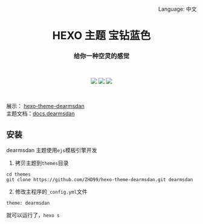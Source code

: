 <div align="right">
  Language:
  中文
</div>
<p align="center">
  </p>
<p align="center">
  </p>

<h1 align="center">HEXO 主题 宝钻蓝色 </h1>
<h3 align="center">给你一种空灵的感觉 </h3><br/>

<p align="center">
   <a href="https://nodejs.org"><img src="https://img.shields.io/badge/node-%3E= v12.13.1-green?style=flat-square"></a>
  <a href="https://hexo.io"><img src="https://img.shields.io/badge/hexo-%3E=4.0.0-blue?style=flat-square&logo=hexo"></a>
  <a href="https://github.com/ZHD99/hexo-theme-dearmsdan/blob/master/LICENSE.md"><img src="https://img.shields.io/badge/license-%20MIT -orange?style=flat-square&logo=gnu"></a> <br/>
</p>
<br/>

展示： [hexo-theme-dearmsdan](https://www.dearmsdan.com) <br/>
主题文档：[docs.dearmsdan](http://docs.dearmsdan.com/#/)
## 安装

dearmsdan 主题使用`ejs`模板引擎开发

1. 拷贝主题到`themes`目录

```
cd themes
git clone https://github.com/ZHD99/hexo-theme-dearmsdan.git dearmsdan
```

2. 修改主程序的`_config.yml`文件

```
theme: dearmsdan
```

就可以运行了，`hexo s`
